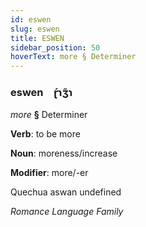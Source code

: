 ```yaml
---
id: eswen
slug: eswen
title: ESWEN
sidebar_position: 50
hoverText: more § Determiner
---
```


### eswen&emsp;<span kind="abugida">ɽ́ɿʒ̃ɿ</span>

*more* **§** Determiner

**Verb**: to be more

**Noun**: moreness/increase

**Modifier**: more/-er

Quechua aswan undefined

*Romance Language Family*